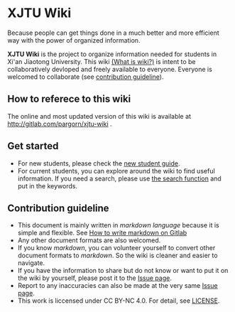 # XJTU Wiki
Because people can get things done in a much better and more efficient way with the power of organized information. 

**XJTU Wiki** is the project to organize information needed for students in Xi'an Jiaotong University. This wiki [(What is wiki?)](https://en.wikipedia.org/wiki/Wiki) is intent to be collaboratively devloped and freely available to everyone. Everyone is welcomed to collaborate (see [contribution guideline](#Contribution-guideline)). 

## How to referece to this wiki
The online and most updated version of this wiki is available at http://gitlab.com/pargorn/xjtu-wiki .

## Get started
* For new students, please check the [new student guide](new-comers/README.md).
* For current students, you can explore around the wiki to find useful information. If you need a search, please use [the search function](https://gitlab.com/search?utf8=%E2%9C%93&snippets=&scope=&search=&project_id=10419753) and put in the keywords. 

## Contribution guideline  
* This document is mainly written in *markdown language* because it is simple and flexible. See [How to write markdown on Gitlab](https://docs.gitlab.com/ee/user/markdown.html)
* Any other document formats are also welcomed. 
* If you know *markdown*, you can volunteer yourself to convert other document formats to *markdown*. So the wiki is cleaner and easier to navigate. 
* If you have the information to share but do not know or want to put it on the wiki by yourself, please post it to the [Issue page](https://gitlab.com/pargorn/xjtu-docs/issues). 
* Report to any inaccuracies can also be made at the very same [Issue page](https://gitlab.com/pargorn/xjtu-docs/issues). 
* This work is liccensed under CC BY-NC 4.0. For detail, see [LICENSE](https://gitlab.com/pargorn/xjtu-docs/blob/master/LICENSE).


